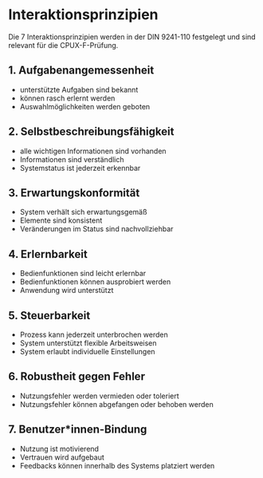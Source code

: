 # Interaktionsprinzipien

Die 7 Interaktionsprinzipien werden in der DIN 9241-110 festgelegt und sind
relevant für die CPUX-F-Prüfung.

## 1. Aufgabenangemessenheit

- unterstützte Aufgaben sind bekannt
- können rasch erlernt werden
- Auswahlmöglichkeiten werden geboten

## 2. Selbstbeschreibungsfähigkeit

- alle wichtigen Informationen sind vorhanden
- Informationen sind verständlich
- Systemstatus ist jederzeit erkennbar

## 3. Erwartungskonformität

- System verhält sich erwartungsgemäß
- Elemente sind konsistent
- Veränderungen im Status sind nachvollziehbar

## 4. Erlernbarkeit

- Bedienfunktionen sind leicht erlernbar
- Bedienfunktionen können ausprobiert werden
- Anwendung wird unterstützt

## 5. Steuerbarkeit

- Prozess kann jederzeit unterbrochen werden
- System unterstützt flexible Arbeitsweisen
- System erlaubt individuelle Einstellungen

## 6. Robustheit gegen Fehler

- Nutzungsfehler werden vermieden oder toleriert
- Nutzungsfehler können abgefangen oder behoben werden

## 7. Benutzer*innen-Bindung

- Nutzung ist motivierend
- Vertrauen wird aufgebaut
- Feedbacks können innerhalb des Systems platziert werden
